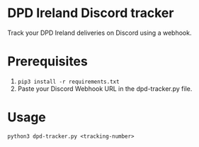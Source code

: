 # DPD Ireland Discord tracker
Track your DPD Ireland deliveries on Discord using a webhook.

# Prerequisites
1. `pip3 install -r requirements.txt`
2. Paste your Discord Webhook URL in the dpd-tracker.py file.

# Usage
`python3 dpd-tracker.py <tracking-number>`
